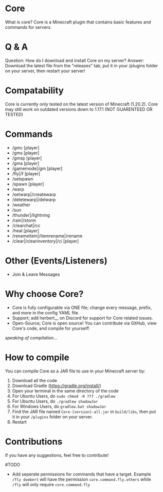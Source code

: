 # Core
What is core?
Core is a Minecraft plugin that contains basic features and commands for servers.

# Q & A
Question: How do I download and install Core on my server?
Answer: Download the latest file from the "releases" tab, put it in your /plugins folder on your server, then restart your server!

# Compatability
Core is currently only tested on the latest version of Minecraft (1.20.2). Core may still work on outdated versions down to 1.17.1 (NOT GUARENTEED OR TESTED)

# Commands
- /gmc [player]
- /gms [player]
- /gmsp [player]
- /gma [player]
- /gamemode|/gm <gamemode> [player]
- /fly|/f [player]
- /setspawn
- /spawn [player]
- /warp <warpname>
- /setwarp|/createwarp <warpName>
- /deletewarp|/delwarp <warpName>
- /weather <weather>
- /sun
- /thunder|/lightning
- /rain|/storm
- /clearchat|/cc
- /heal [player]
- /renameitem|/itemrename|/rename <string>
- /clear|/clearinventory|/ci [player]

# Other (Events/Listeners)
- Join & Leave Messages

# Why choose Core?
- Core is fully configurable via ONE file; change every message, prefix, and more in the config YAML file.
- Support; add herbert__ on Discord for support for Core related issues.
- Open-Source; Core is open source! You can contribute via GitHub, view Core's code, and compile for yourself!

*speaking of compilation...*

# How to compile
You can compile Core as a JAR file to use in your Minecraft server by:
1. Download all the code
2. Download Gradle (https://gradle.org/install/)
3. Open your terminal in the same directory of the code
4. For Ubuntu Users, do `sudo chmod -R 777 ./gradlew`
5. For Ubuntu Users, do `./gradlew shadowJar`
6. For Windows Users, do `gradlew.bat shadowJar`
7. Find the JAR file named `Core-[version]-all.jar` in `build/libs`, then put it in your `/plugins` folder on your server.
8. Restart

# Contributions
If you have any suggestions, feel free to contribute!

#TODO
- Add seperate permissions for commands that have a target. Example `/fly doebert` will have the permission `core.command.fly.others` while `/fly` will only require `core.command.fly`
